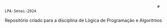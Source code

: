                                                                         # LPA-Senai-2024
Repositório criado para a disciplina de Lógica de Programação e Algoritmos
